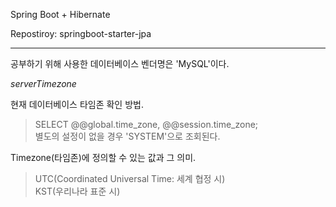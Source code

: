 Spring Boot + Hibernate  

Repostiroy: springboot-starter-jpa  



---

공부하기 위해 사용한 데이터베이스 벤더명은 'MySQL'이다.  

*serverTimezone*  

현재 데이터베이스 타임존 확인 방법.  
> SELECT @@global.time_zone, @@session.time_zone;  
별도의 설정이 없을 경우 'SYSTEM'으로 조회된다.  

Timezone(타임존)에 정의할 수 있는 값과 그 의미.  
>   UTC(Coordinated Universal Time: 세계 협정 시)  
    KST(우리나라 표준 시)

